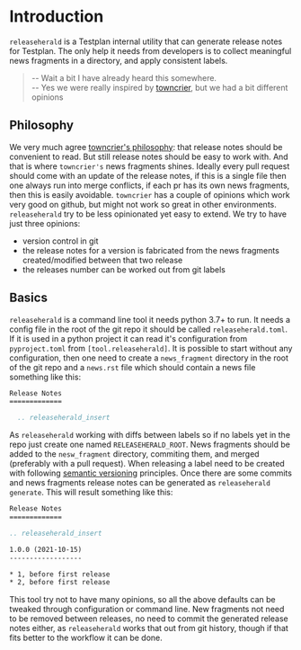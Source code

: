 # Introduction

`releaseherald` is a Testplan internal utility that can generate release notes for Testplan. The only help it needs from
developers is to collect meaningful news fragments in a directory, and apply consistent labels.

> -- Wait a bit I have already heard this somewhere.  
> -- Yes we were really inspired by [towncrier](https://github.com/twisted/towncrier), but we had a bit different opinions

## Philosophy

We very much agree [towncrier's philosophy](https://github.com/twisted/towncrier#Philosophy):
that release notes should be convenient to read. But still release notes should be easy to work with. And that is where
`towncrier's` news fragments shines. Ideally every pull request should come with an update of the release notes, if this
is a single file then one always run into merge conflicts, if each pr has its own news fragments, then this is easily
avoidable. `towncrier` has a couple of opinions which work very good on github, but might not work so great in other
environments. `releaseherald` try to be less opinionated yet easy to extend. We try to have just three opinions:

- version control in git
- the release notes for a version is fabricated from the news fragments created/modified between that two release
- the releases number can be worked out from git labels

## Basics

`releaseherald` is a command line tool it needs python 3.7+ to run. It needs a config file in the root of the git repo
it should be called `releaseherald.toml`. If it is used in a python project it can read it's configuration
from `pyproject.toml` from `[tool.releaseherald]`. It is possible to start without any configuration, then one need to
create a `news_fragment` directory in the root of the git repo and a `news.rst` file which should contain a news file
something like this:

```rst
Release Notes
=============

  .. releaseherald_insert
```

As `releaseherald` working with diffs between labels so if no labels yet in the repo just create one
named `RELEASEHERALD_ROOT`. News fragments should be added to the `nesw_fragment` directory, commiting them, and
merged (preferably with a pull request). When releasing a label need to be created with
following [semantic versioning](https://semver.org/) principles. Once there are some commits and news fragments release
notes can be generated as `releaseherald generate`. This will result something like this:

```rst
Release Notes
=============

.. releaseherald_insert

1.0.0 (2021-10-15)
------------------

* 1, before first release
* 2, before first release
```

This tool try not to have many opinions, so all the above defaults can be tweaked through configuration or command line.
New fragments not need to be removed between releases, no need to commit the generated release notes either,
as `releaseherald`
works that out from git history, though if that fits better to the workflow it can be done.